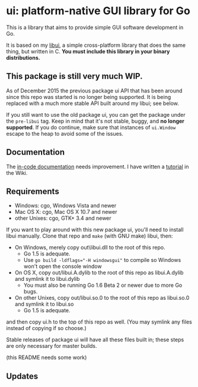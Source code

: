 # ui: platform-native GUI library for Go

This is a library that aims to provide simple GUI software development in Go.

It is based on my [libui](https://github.com/andlabs/libui), a simple cross-platform library that does the same thing, but written in C. **You must include this library in your binary distributions.**

## This package is still very much WIP.

As of December 2015 the previous package ui API that has been around since this repo was started is no longer being supported. It is being replaced with a much more stable API built around my libui; see below.

If you still want to use the old package ui, you can get the package under the `pre-libui` tag. Keep in mind that it's not stable, buggy, and **no longer supported**. If you do continue, make sure that instances of `ui.Window` escape to the heap to avoid some of the issues.

## Documentation

The [in-code documentation](https://godoc.org/github.com/andlabs/ui) needs improvement. I have written a [tutorial](https://github.com/andlabs/ui/wiki/Getting-Started) in the Wiki.



## Requirements

- Windows: cgo, Windows Vista and newer
- Mac OS X: cgo, Mac OS X 10.7 and newer
- other Unixes: cgo, GTK+ 3.4 and newer

If you want to play around with this new package ui, you'll need to install libui manually. Clone that repo and `make` (with GNU make) libui, then:

- On Windows, merely copy out\libui.dll to the root of this repo.
	- Go 1.5 is adequate.
	- Use `go build -ldflags="-H windowsgui"` to compile so Windows won't open the console window
- On OS X, copy out/libui.A.dylib to the root of this repo as libui.A.dylib and symlink it to libui.dylib
	- You must also be running Go 1.6 Beta 2 or newer due to more Go bugs.
- On other Unixes, copy out/libui.so.0 to the root of this repo as libui.so.0 and symlink it to libui.so
	- Go 1.5 is adequate.

and then copy ui.h to the top of this repo as well. (You may symlink any files instead of copying if so choose.)

Stable releases of package ui will have all these files built in; these steps are only necessary for master builds.

(this README needs some work)

## Updates
